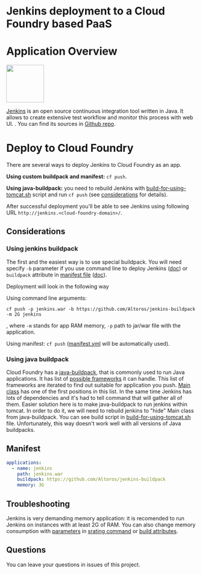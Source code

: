Jenkins deployment to a Cloud Foundry based PaaS
================================================

# Application Overview
<p align="left"><img width="100px;" src="https://wiki.jenkins-ci.org/download/attachments/2916393/headshot.png"/></p>

[Jenkins](http://jenkins-ci.org/) is an open source continuous integration tool written in Java. It allows to create extensive test workflow and monitor this process with web UI. . You can find its sources in [Github repo](https://github.com/jenkinsci/jenkins). 

<p style="clear: both">

# Deploy to Cloud Foundry

There are several ways to deploy Jenkins to Cloud Foundry as an app. 

**Using custom buildpack and manifest:** `cf push`.

**Using java-buildpack:** you need to rebuild Jenkins with [build-for-using-tomcat.sh](https://github.com/Altoros/cf-example-jenkins/blob/master/build-for-using-tomcat.sh) script and run `cf push` (see [considerations](https://github.com/Altoros/cf-example-jenkins#considerations) for details).

After successful deployment you'll be able to see Jenkins using following URL `http://jenkins.<cloud-foundry-domain>/`.

## Considerations

### Using jenkins buildpack
The first and the easiest way is to use special buildpack. 
You will need specify `-b` parameter if you use command line to deploy Jenkins ([doc](http://docs.cloudfoundry.org/buildpacks/custom.html#deploying-with-custom-buildpacks)) or `buildpack` attribute in [manifest file](manifest.yml) ([doc](http://docs.cloudfoundry.org/devguide/deploy-apps/manifest.html#buildpack)).

Deployment will look in the following way

Using command line arguments: 
```
cf push -p jenkins.war -b https://github.com/Altoros/jenkins-buildpack -m 2G jenkins
```
, where `-m` stands for app RAM memory, `-p` path to jar/war file with the application.

Using manifest: `cf push` ([manifest.yml](https://github.com/Altoros/cf-example-jenkins/blob/master/manifest.yml) will be automatically used).

### Using java buildpack

Cloud Foundry has a [java-buildpack](https://github.com/cloudfoundry/java-buildpack), that is commonly used to run Java applications. It has list of [possible frameworks](https://github.com/cloudfoundry/java-buildpack#examples) it can handle. This list of frameworks are iterated to find out suitable for application you push. [Main class](https://github.com/cloudfoundry/java-buildpack/blob/master/docs/container-java_main.md) has one of the first positions in this list. In the same time Jenkins has lots of dependencies and it's had to tell command that will gather all of them. Easier solution here is to make java-buildpack to run jenkins within tomcat. In order to do it, we will need to rebuild jenkins to "hide" Main class from java-buildpack. You can see build script in [build-for-using-tomcat.sh](build-for-using-tomcat.sh) file. Unfortunately, this way doesn't work well with all versions of Java buildpacks.

## Manifest
```yaml
applications:
  - name: jenkins
    path: jenkins.war
    buildpack: https://github.com/Altoros/jenkins-buildpack
    memory: 3G
```

## Troubleshooting
Jenkins is very demanding memory application: it is recomended to run Jenkins on instances with at least 2G of RAM. You can also change memory consumption with [parameters](https://wiki.jenkins-ci.org/display/JENKINS/Starting+and+Accessing+Jenkins) in [srating command](http://docs.cloudfoundry.org/devguide/deploy-apps/manifest.html#start-commands) or [build attributes](http://docs.oracle.com/javase/7/docs/technotes/tools/windows/java.html).


## Questions
You can leave your questions in issues of this project. 

